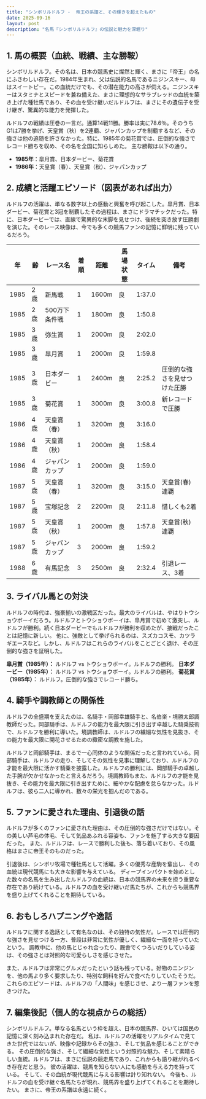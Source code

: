```yaml
---
title: "シンボリルドルフ -  帝王の系譜と、その輝きを超えたもの"
date: 2025-09-16
layout: post
description: "名馬『シンボリルドルフ』の伝説と魅力を深堀り"
---
```


## 1. 馬の概要（血統、戦績、主な勝鞍）

シンボリルドルフ。その名は、日本の競馬史に燦然と輝く、まさに「帝王」の名にふさわしい存在だ。1984年生まれ、父は伝説的名馬であるニジンスキー、母はスイートピー。この血統だけでも、その潜在能力の高さが伺える。ニジンスキーはスタミナとスピードを兼ね備えた、まさに理想的なサラブレッドの血統を築き上げた種牡馬であり、その血を受け継いだルドルフは、まさにその遺伝子を受け継ぎ、驚異的な能力を発揮した。

ルドルフの戦績は圧巻の一言だ。通算14戦11勝。勝率は実に78.6％。そのうちG1は7勝を挙げ、天皇賞（秋）を2連覇、ジャパンカップを制覇するなど、その強さは他の追随を許さなかった。特に、1985年の菊花賞では、圧倒的な強さでレコード勝ちを収め、その名を全国に知らしめた。  主な勝鞍は以下の通り。

* **1985年**：皐月賞、日本ダービー、菊花賞
* **1986年**：天皇賞（春）、天皇賞（秋）、ジャパンカップ


## 2. 成績と活躍エピソード（図表があれば出力）

ルドルフの活躍は、単なる数字以上の感動と興奮を呼び起こした。皐月賞、日本ダービー、菊花賞と3冠を制覇したその過程は、まさにドラマチックだった。特に、日本ダービーでは、直線で驚異的な末脚を見せつけ、後続を突き放す圧勝劇を演じた。そのレース映像は、今でも多くの競馬ファンの記憶に鮮明に残っているだろう。

| 年 | 齢 | レース名           | 着順 | 距離 | 馬場状態 | タイム     | 備考                               |
|---|----|--------------------|-----|------|----------|-----------|------------------------------------|
| 1985 | 2歳 | 新馬戦             | 1   | 1600m | 良       | 1:37.0    |                                    |
| 1985 | 2歳 | 500万下条件戦       | 1   | 1800m | 良       | 1:50.8    |                                    |
| 1985 | 3歳 | 弥生賞             | 1   | 2000m | 良       | 2:02.0    |                                    |
| 1985 | 3歳 | 皐月賞             | 1   | 2000m | 良       | 1:59.8    |                                    |
| 1985 | 3歳 | 日本ダービー         | 1   | 2400m | 良       | 2:25.2    | 圧倒的な強さを見せつけた圧勝       |
| 1985 | 3歳 | 菊花賞             | 1   | 3000m | 良       | 3:00.8    | 新レコードで圧勝                   |
| 1986 | 4歳 | 天皇賞（春）         | 1   | 3200m | 良       | 3:16.0    |                                    |
| 1986 | 4歳 | 天皇賞（秋）         | 1   | 2000m | 良       | 1:58.4    |                                    |
| 1986 | 4歳 | ジャパンカップ       | 1   | 2000m | 良       | 1:59.0    |                                    |
| 1987 | 5歳 | 天皇賞（春）         | 1   | 3200m | 良       | 3:15.0    | 天皇賞(春)連覇                    |
| 1987 | 5歳 | 宝塚記念           | 2   | 2200m | 良       | 2:11.8    | 惜しくも2着                       |
| 1987 | 5歳 | 天皇賞（秋）         | 1   | 2000m | 良       | 1:57.8    | 天皇賞(秋)連覇                    |
| 1987 | 5歳 | ジャパンカップ       | 3   | 2000m | 良       | 1:59.2    |                                    |
| 1988 | 6歳 | 有馬記念           | 3   | 2500m | 良       | 2:32.4    | 引退レース、3着                   |


## 3. ライバル馬との対決

ルドルフの時代は、強豪揃いの激戦区だった。最大のライバルは、やはりトウショウボーイだろう。ルドルフとトウショウボーイは、皐月賞で初めて激突し、ルドルフが勝利。続く日本ダービーでもルドルフが勝利を収めたが、接戦だったことは記憶に新しい。  他に、強敵として挙げられるのは、スズカコスモ、カツラギエースなど。しかし、ルドルフはこれらのライバルをことごとく退け、その圧倒的な強さを証明した。


**皐月賞（1985年）：** ルドルフ vs トウショウボーイ。ルドルフの勝利。
**日本ダービー（1985年）：** ルドルフ vs トウショウボーイ。ルドルフの勝利。
**菊花賞（1985年）：** ルドルフ。圧倒的な強さでレコード勝ち。


## 4. 騎手や調教師との関係性

ルドルフの全盛期を支えたのは、名騎手・岡部幸雄騎手と、名伯楽・境勝太郎調教師だった。岡部騎手は、ルドルフの能力を最大限に引き出す卓越した騎乗技術で、ルドルフを勝利に導いた。境調教師は、ルドルフの繊細な気性を見抜き、その能力を最大限に開花させるための緻密な調教を施した。

ルドルフと岡部騎手は、まるで一心同体のような関係だったと言われている。岡部騎手は、ルドルフの走り、そしてその気性を見事に理解しており、ルドルフの才能を最大限に活かす騎乗を披露した。ルドルフの勝利には、岡部騎手の卓越した手腕が欠かせなかったと言えるだろう。境調教師もまた、ルドルフの才能を見抜き、その能力を最大限に引き出すために、細やかな配慮を怠らなかった。ルドルフは、彼ら二人に導かれ、数々の栄光を掴んだのである。


## 5. ファンに愛された理由、引退後の話

ルドルフが多くのファンに愛された理由は、その圧倒的な強さだけではない。その美しい芦毛の体毛、そして気品あふれる容姿も、ファンを魅了する大きな要因だった。  また、ルドルフは、レースで勝利した後も、落ち着いており、その風格はまさに帝王そのものだった。

引退後は、シンボリ牧場で種牡馬として活躍。多くの優秀な産駒を輩出し、その血統は現代競馬にも大きな影響を与えている。  ディープインパクトを始めとした数々の名馬を生み出したルドルフの血統は、日本の競馬界の未来を担う重要な存在であり続けている。ルドルフの血を受け継いだ馬たちが、これからも競馬界を盛り上げてくれることを期待している。


## 6. おもしろハプニングや逸話

ルドルフに関する逸話として有名なのは、その独特の気性だ。レースでは圧倒的な強さを見せつける一方、普段は非常に気性が優しく、繊細な一面を持っていたという。  調教中に、他の馬とじゃれ合ったり、厩舎でくつろいだりしている姿は、その強さとは対照的な可愛らしさを感じさせた。

また、ルドルフは非常にグルメだったという話も残っている。好物のニンジンを、他の馬より多く要求したり、特別な飼料を好んで食べたりしていたそうだ。  これらのエピソードは、ルドルフの「人間味」を感じさせ、より一層ファンを惹きつけた。


## 7. 編集後記（個人的な視点からの総括）

シンボリルドルフ。単なる名馬という枠を超え、日本の競馬界、ひいては国民の記憶に深く刻み込まれた存在だ。  私は、ルドルフの活躍をリアルタイムで見てきた世代ではないが、映像や記録からその強さ、そして気品を感じることができる。  その圧倒的な強さ、そして繊細な気性という対照的な魅力、そして素晴らしい血統。ルドルフは、まさに伝説の競走馬であり、これからも語り継がれるべき存在だと思う。  彼の活躍は、競馬を知らない人にも感動を与える力を持っている。  そして、その血統が現代競馬に与える影響は計り知れない。  今後も、ルドルフの血を受け継ぐ名馬たちが現れ、競馬界を盛り上げてくれることを期待したい。  まさに、帝王の系譜は永遠に続く。

